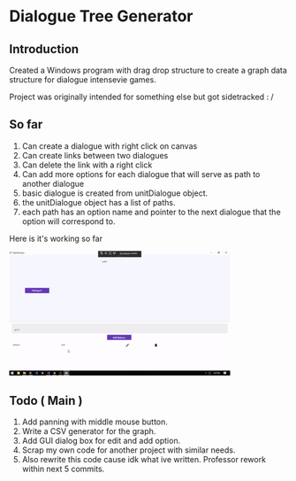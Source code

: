 # Dialogue Tree Generator

## Introduction
Created a Windows program with drag drop structure to create a graph data structure for dialogue intensevie games.

Project was originally intended for something else but got sidetracked : /

## So far 

1. Can create a dialogue with right click on canvas
1. Can create links between two dialogues
1. Can delete the link with a right click
1. Can add more options for each dialogue that will serve as path to another dialogue
1. basic dialogue is created from unitDialogue object.
1. the unitDialogue object has a list of paths.
1. each path has an option name and pointer to the next dialogue that the option will correspond to.

Here is it's working so far

<img src="https://github.com/Manjunatha-b/DialogueGraph/blob/master/Temp.gif" width="400">

## Todo ( Main )

1. Add panning with middle mouse button.
1. Write a CSV generator for the graph.
1. Add GUI dialog box for edit and add option.
1. Scrap my own code for another project with similar needs.
1. Also rewrite this code cause idk what ive written. Professor rework within next 5 commits.